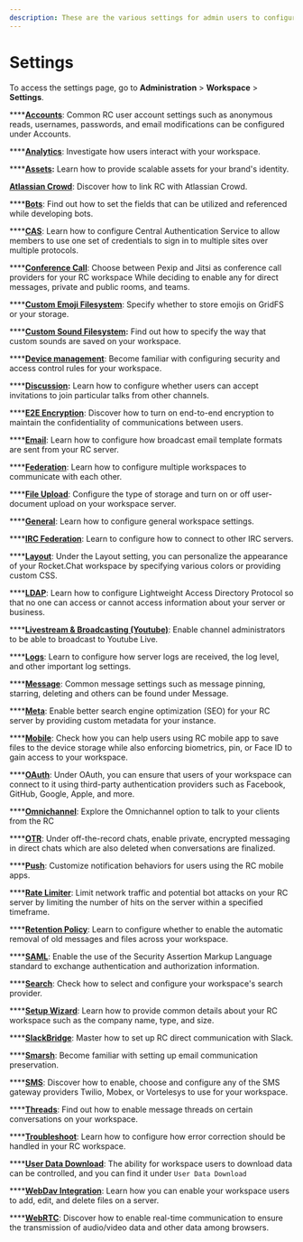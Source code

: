 ```yaml
---
description: These are the various settings for admin users to configure their workspaces.
---
```


# Settings

To access the settings page, go to **Administration** > **Workspace** > **Settings**.

****[**Accounts**](account-settings/): Common RC user account settings such as anonymous reads, usernames, passwords, and email modifications can be configured under Accounts.

****[**Analytics**](analytics.md): Investigate how users interact with your workspace.

****[**Assets**](assets.md)**:** Learn how to provide scalable assets for your brand's identity.

[**Atlassian Crowd**](atlassian-crowd.md): Discover how to link RC  with Atlassian Crowd.

****[**Bots**](bots.md): Find out how to set the fields that can be utilized and referenced while developing bots.

****[**CAS**](cas.md): Learn how to configure Central Authentication Service to allow members to use one set of credentials to sign in to multiple sites over multiple protocols.

****[**Conference Call**](../../rocket.chat-conference-call/conference-call-admin-guide/): Choose between Pexip and Jitsi as conference call providers for your RC workspace While deciding to enable any for direct messages, private and public rooms, and teams.

****[**Custom Emoji Filesystem**](../custom-emoji.md): Specify whether to store emojis on GridFS or your storage.

****[**Custom Sound Filesystem**](custom-sound-filesystem.md)**:** Find out how to specify the way that custom sounds are saved on your workspace.

****[**Device management**](../device-management.md): Become familiar with configuring security and access control rules for your workspace.

****[**Discussion**](discussion.md)**:** Learn how to configure whether users can accept invitations to join particular talks from other channels.

****[**E2E Encryption**](e2e-encryption.md): Discover how to turn on end-to-end encryption to maintain the confidentiality of communications between users.

****[**Email**](email/): Learn how to configure how broadcast email template formats are sent from your RC server.

****[**Federation**](federation/): Learn how to configure multiple workspaces to communicate with each other.

****[**File Upload**](file-upload/): Configure the type of storage and turn on or off user-document upload on your workspace server.

****[**General**](general/): Learn how to configure general workspace settings.

****[**IRC Federation**](irc-federation.md): Learn to configure how to connect to other IRC servers.

****[**Layout**](layout.md): Under the Layout setting, you can personalize the appearance of your Rocket.Chat workspace by specifying various colors or providing custom CSS.

****[**LDAP**](ldap/): Learn how to configure Lightweight Access Directory Protocol so that no one can access or cannot access information about your server or business.

****[**Livestream & Broadcasting (Youtube)**](youtube-broadcasting.md): Enable channel administrators to be able to broadcast to Youtube Live.

****[**Logs**](logs.md): Learn to configure how server logs are received, the log level, and other important log settings.

****[**Message**](message.md): Common message settings such as message pinning, starring, deleting and others can be found under Message.

****[**Meta**](meta.md): Enable better search engine optimization (SEO) for your RC server by providing custom metadata for your instance.

****[**Mobile**](mobile.md): Check how you can help users using RC  mobile app to save files to the device storage while also enforcing biometrics, pin, or Face ID to gain access to your workspace.

****[**OAuth**](oauth/): Under OAuth, you can ensure that users of your workspace can connect to it using third-party authentication providers such as Facebook, GitHub, Google, Apple, and more.

****[**Omnichannel**](omnichannel-admins-guide/): Explore the Omnichannel option to talk to your clients from the RC

****[**OTR**](otr.md): Under off-the-record chats, enable private, encrypted messaging in direct chats which are also deleted when conversations are finalized.

****[**Push**](push-notifications-admin-guide.md): Customize notification behaviors for users using the RC mobile apps.

****[**Rate Limiter**](rate-limiter.md): Limit network traffic and potential bot attacks on your RC server by limiting the number of hits on the server within a specified timeframe.

****[**Retention Policy**](retention-policies.md): Learn to configure whether to enable the automatic removal of old messages and files across your workspace.

****[**SAML**](saml/): Enable the use of the Security Assertion Markup Language standard to exchange authentication and authorization information.

****[**Search**](search.md): Check how to select and configure your workspace's search provider.

****[**Setup Wizard**](setup-wizard.md): Learn how to provide common details about your RC workspace such as the company name, type, and size.

****[**SlackBridge**](slackbridge.md): Master how to set up RC direct communication with Slack.

****[**Smarsh**](smarsh.md): Become familiar with setting up email communication preservation.

****[**SMS**](sms.md): Discover how to enable, choose and configure any of the SMS gateway providers Twilio, Mobex, or Vortelesys to use for your workspace.

****[**Threads**](threads.md): Find out how to enable message threads on certain conversations on your workspace.

****[**Troubleshoot**](troubleshoot.md): Learn how to configure how error correction should be handled in your RC workspace.

****[**User Data Download**](user-data-download.md): The ability for workspace users to download data can be controlled, and you can find it under `User Data Download`&#x20;

****[**WebDav Integration**](webdav-integration.md): Learn how you can enable your workspace users to add, edit, and delete files on a server.

****[**WebRTC**](webrtc.md): Discover how to enable real-time communication to ensure the transmission of audio/video data and other data among browsers.&#x20;

